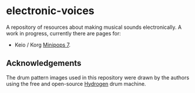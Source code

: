 # electronic-voices
A repository of resources about making musical sounds electronically. A work in progress, currently there are pages for:

- Keio / Korg [Minipops 7](minipops7.md).

## Acknowledgements

The drum pattern images used in this repository were drawn by the authors using the free and open-source [Hydrogen](https://github.com/hydrogen-music/hydrogen.git) drum machine.
